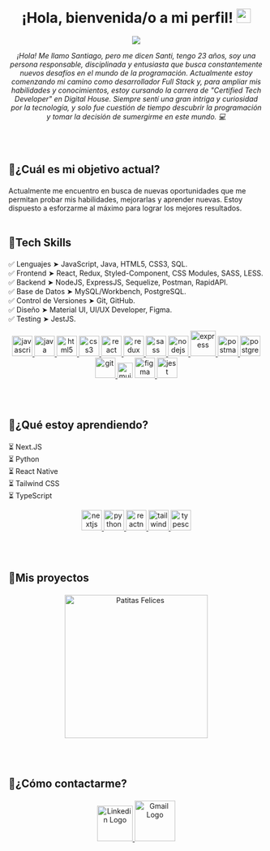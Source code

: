 <h1 align="center">
  ¡Hola, bienvenida/o a mi perfil!
  <img src="https://media.giphy.com/media/hvRJCLFzcasrR4ia7z/giphy.gif" width="28">
</h1>

<p align="center">
  <a href="https://github.com/DenverCoder1/readme-typing-svg"><img src="https://readme-typing-svg.herokuapp.com?center=true&vCenter=true&lines=Santiago+Tomás+Recabarren;Full-Stack+Developer;Certified+Tech+Developer+Student;&font=Fira%20Code&center=true&width=440&height=45&size=22&color=4F217F"></a>
</p>

<p align="center"><em>¡Hola! Me llamo Santiago, pero me dicen Santi, tengo 23 años, soy una persona responsable, disciplinada y entusiasta que busca constantemente nuevos desafíos en el mundo de la programación. Actualmente estoy comenzando mi camino como desarrollador Full Stack y, para ampliar mis habilidades y conocimientos, estoy cursando la carrera de "Certified Tech Developer" en Digital House.
Siempre sentí una gran intriga y curiosidad por la tecnología, y solo fue cuestión de tiempo descubrir la programación y tomar la decisión de sumergirme en este mundo. 💻</em></p>
<br></br>

<p align="center">

## 📌¿Cuál es mi objetivo actual?</p>

Actualmente me encuentro en busca de nuevas oportunidades que me permitan probar mis habilidades, mejorarlas y aprender nuevas. Estoy dispuesto a esforzarme al máximo para lograr los mejores resultados.
<br></br>

<p align="center">

## 📌Tech Skills</p>

<!-- ```js
const santiagoRecabarren = {
    lenguajes: [JavaScript, Java, HTML5, CSS3, SQL],
    frontend: [ReactJS, Redux, ReduxToolkit, Styled-Components, CSS Modules, SASS, LESS],
    backend: [NodeJS, ExpressJS, Sequelize, Postman, RapidAPI],
    database: [MySQL/Workbench, PostgreSQL],
    controlVersiones: [Git, GitHub],
    design: [Material UI, UI/UX Developer, Figma],
    testing: [JestJS]
    }
``` -->
✅ Lenguajes ➤ JavaScript, Java, HTML5, CSS3, SQL.
<br>
✅ Frontend ➤ React, Redux, Styled-Component, CSS Modules, SASS, LESS.
<br>
✅ Backend ➤ NodeJS, ExpressJS, Sequelize, Postman, RapidAPI.
<br>
✅ Base de Datos ➤ MySQL/Workbench, PostgreSQL.
<br>
✅ Control de Versiones ➤ Git, GitHub.
<br>
✅ Diseño ➤ Material UI, UI/UX Developer, Figma.
<br>
✅ Testing ➤ JestJS.

<p align="center"> 
    <a href="https://developer.mozilla.org/en-US/docs/Web/JavaScript" target="_blank" rel="noreferrer"> <img src="https://raw.githubusercontent.com/devicons/devicon/master/icons/javascript/javascript-original.svg" alt="javascript" width="40" height="40"/> </a>
    <a href="https://www.java.com" target="_blank" rel="noreferrer"> <img src="https://raw.githubusercontent.com/devicons/devicon/master/icons/java/java-original.svg" alt="java" width="40" height="40"/> </a>
    <a href="https://www.w3.org/html/" target="_blank" rel="noreferrer"> <img src="https://raw.githubusercontent.com/devicons/devicon/master/icons/html5/html5-original-wordmark.svg" alt="html5" width="40" height="40"/> </a>
    <a href="https://www.w3schools.com/css/" target="_blank" rel="noreferrer"> <img src="https://raw.githubusercontent.com/devicons/devicon/master/icons/css3/css3-original-wordmark.svg" alt="css3" width="40" height="40"/> </a>
    <a href="https://reactjs.org/" target="_blank" rel="noreferrer"> <img src="https://raw.githubusercontent.com/devicons/devicon/master/icons/react/react-original-wordmark.svg" alt="react" width="40" height="40"/> </a>
    <a href="https://redux.js.org" target="_blank" rel="noreferrer"> <img src="https://raw.githubusercontent.com/devicons/devicon/master/icons/redux/redux-original.svg" alt="redux" width="40" height="40"/> </a>
    <a href="https://sass-lang.com" target="_blank" rel="noreferrer"> <img src="https://raw.githubusercontent.com/devicons/devicon/master/icons/sass/sass-original.svg" alt="sass" width="40" height="40"/> </a>
    <a href="https://nodejs.org" target="_blank" rel="noreferrer"> <img src="https://raw.githubusercontent.com/devicons/devicon/master/icons/nodejs/nodejs-original-wordmark.svg" alt="nodejs" width="40" height="40"/> </a>
    <a href="https://expressjs.com" target="_blank"><img src="https://www.nextontop.com/assets/img/services/web/expressjs.svg" background-color="#ffffff" alt="express" width="50" height="50" /> </a>
    <a href="https://postman.com" target="_blank" rel="noreferrer"> <img src="https://www.vectorlogo.zone/logos/getpostman/getpostman-icon.svg" alt="postman" width="40" height="40"/> </a>
    <a href="https://www.postgresql.org" target="_blank" rel="noreferrer"> <img src="https://raw.githubusercontent.com/devicons/devicon/master/icons/postgresql/postgresql-original-wordmark.svg" alt="postgresql" width="40" height="40"/> </a>
    <a href="https://git-scm.com/" target="_blank" rel="noreferrer"> <img src="https://www.vectorlogo.zone/logos/git-scm/git-scm-icon.svg" alt="git" width="40" height="40"/> </a>
    <a href="https://mui.com/" target="_blank"><img src="https://cdn.jsdelivr.net/gh/devicons/devicon/icons/materialui/materialui-original.svg" background-color="white" alt="mui" width="30" height="30" margin-top="100px"/></a>
    <a href="https://www.figma.com/" target="_blank" rel="noreferrer"> <img src="https://www.vectorlogo.zone/logos/figma/figma-icon.svg" alt="figma" width="40" height="40"/> </a>
    <a href="https://jestjs.io" target="_blank" rel="noreferrer"> <img src="https://www.vectorlogo.zone/logos/jestjsio/jestjsio-icon.svg" alt="jest" width="40" height="40"/> </a>
</p>
<br></br>

<p align="center"> 

## 📌¿Qué estoy aprendiendo?</p>

⏳ Next.JS
<br>
⏳ Python
<br>
⏳ React Native
<br>
⏳ Tailwind CSS
<br>
⏳ TypeScript
<br>

<p align="center"> </a> <a href="https://nextjs.org/" target="_blank" rel="noreferrer"> <img src="https://res.cloudinary.com/nacho-morales/image/upload/v1683592962/nextjs-removebg-preview_1_lqlbyg.png" alt="nextjs" width="40" height="40"/> </a> <a href="https://www.python.org" target="_blank" rel="noreferrer"> <img src="https://raw.githubusercontent.com/devicons/devicon/master/icons/python/python-original.svg" alt="python" width="40" height="40"/> </a> <a href="https://reactnative.dev/" target="_blank" rel="noreferrer"> <img src="https://reactnative.dev/img/header_logo.svg" alt="reactnative" width="40" height="40"/> </a> <a href="https://tailwindcss.com/" target="_blank" rel="noreferrer"> <img src="https://www.vectorlogo.zone/logos/tailwindcss/tailwindcss-icon.svg" alt="tailwind" width="40" height="40"/> </a> <a href="https://www.typescriptlang.org/" target="_blank" rel="noreferrer"> <img src="https://raw.githubusercontent.com/devicons/devicon/master/icons/typescript/typescript-original.svg" alt="typescript" width="40" height="40"/> </a> </p>
<br></br>

<p align="center">

## 📌Mis proyectos</p>

<p align="center">
<a href="https://github.com/santireca/PatitasFelices"><img width="282" src="https://denvercoder1-github-readme-stats.vercel.app/api/pin/?username=nachomorales99&repo=PatitasFelices&theme=gruvbox&hide_border=true&show_icons=true" alt="Patitas Felices"></a>
</p>
<br></br>

<p align="center">

## 📌¿Cómo contactarme?</p>

<!-- <img src="https://img.icons8.com/color/48/000000/gmail.png" width="15px"> santiagorecabarren7@gmail.com
<br>
<img src="https://img.icons8.com/color/48/000000/linkedin.png" width="15px"> https://www.linkedin.com/in/santiago-tomas-recabarren/ -->
<p align="center">
    <a href="https://www.linkedin.com/in/santiago-tomas-recabarren/" ><img src="https://cdn.icon-icons.com/icons2/99/PNG/512/linkedin_socialnetwork_17441.png" alt="Linkedin Logo" height="70" >
    <a href="mailto:santiagorecabarren7@gmail.com" ><img src="https://cdn.icon-icons.com/icons2/2631/PNG/512/gmail_new_logo_icon_159149.png" alt="Gmail Logo" height="80" >
</p>
